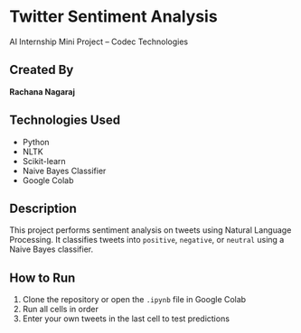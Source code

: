 # Twitter Sentiment Analysis

AI Internship Mini Project – Codec Technologies

## Created By
**Rachana Nagaraj**

## Technologies Used
- Python
- NLTK
- Scikit-learn
- Naive Bayes Classifier
- Google Colab

## Description
This project performs sentiment analysis on tweets using Natural Language Processing. It classifies tweets into `positive`, `negative`, or `neutral` using a Naive Bayes classifier.

## How to Run
1. Clone the repository or open the `.ipynb` file in Google Colab
2. Run all cells in order
3. Enter your own tweets in the last cell to test predictions
